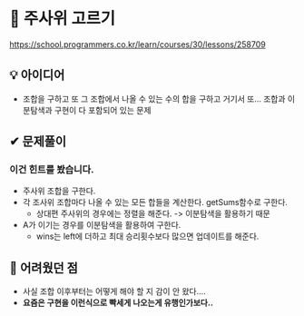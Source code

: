 # 🔎 주사위 고르기

https://school.programmers.co.kr/learn/courses/30/lessons/258709

## 💡 아이디어

- 조합을 구하고 또 그 조합에서 나올 수 있는 수의 합을 구하고 거기서 또... 조합과 이분탐색과 구현이 다 포함되어 있는 문제

## ✔ 문제풀이

### 이건 힌트를 봤습니다.

- 주사위 조합을 구한다.
- 각 조사위 조합마다 나올 수 있는 모든 합들을 계산한다. getSums함수로 구한다.
  - 상대편 주사위의 경우에는 정렬을 해준다. -> 이분탐색을 활용하기 때문
- A가 이기는 경우를 이분탐색을 활용하여 구한다.
  - wins는 left에 더하고 최대 승리횟수보다 많으면 업데이트를 해준다.

## 🤕 어려웠던 점

- 사실 조합 이후부터는 어떻게 해야 할 지 감이 안 왔다....
- **요즘은 구현을 이런식으로 빡세게 나오는게 유행인가보다..**
